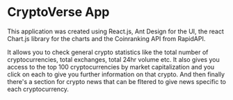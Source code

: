 # CryptoVerse App
This application was created using React.js, Ant Design for the UI, the react Chart.js library for the charts and the Coinranking API from RapidAPI.

It allows you to check general crypto statistics like the total number of cryptocurrencies, total exchanges, total 24hr volume etc.
It also gives you access to the top 100 cryptocurrencies by market capitalization and you click on each to give you further information on that crypto.
And then finally there's a section for crypto news that can be fltered to give news specific to each cryptocurrency.
